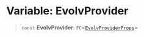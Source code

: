 # Variable: EvolvProvider

> `const` **EvolvProvider**: `FC`\<[`EvolvProviderProps`](../interfaces/EvolvProviderProps.md)\>
